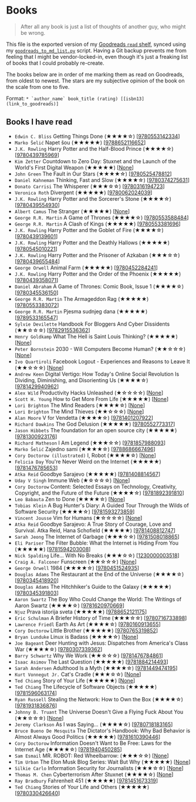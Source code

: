 # Books

> After all any book is just a list of thoughts of another guy, who might be wrong.

This file is the exported version of my [Goodreads `read` shelf](https://www.goodreads.com/review/list/37688006-aleksandar-todorovi?shelf=read), synced using my [`goodreads_to_md_list.py`](https://github.com/aleksandar-todorovic/automation-scripts#goodreads_to_md_listpy) script. Having a Git backup prevents me from feeling that I might be vendor-locked-in, even though it's just a freaking list of books that I could probably re-create.

The books below are in order of me marking them as read on Goodreads, from oldest to newest. The stars are my subjective opinion of the book on the scale from one to five.

Format: ``* `author_name` book_title (rating) [[isbn13](link_to_goodreads)]``

## Books I have read

* `Edwin C. Bliss` Getting Things Done (★★★★☆) [[9780553142334](https://www.goodreads.com/book/show/26562.Getting_Things_Done)]
* `Marko Šelić` Napet šou (★★★★★) [[9788652116652](https://www.goodreads.com/book/show/23295356-napet-ou)]
* `J.K. Rowling` Harry Potter and the Half-Blood Prince (★★★★☆) [[9780439785969](https://www.goodreads.com/book/show/1.Harry_Potter_and_the_Half_Blood_Prince)]
* `Kim Zetter` Countdown to Zero Day: Stuxnet and the Launch of the World's First Digital Weapon (★★★★★) [[None](https://www.goodreads.com/book/show/23546276-countdown-to-zero-day)]
* `John Green` The Fault in Our Stars (★★★★☆) [[9780525478812](https://www.goodreads.com/book/show/11870085-the-fault-in-our-stars)]
* `Daniel Kahneman` Thinking, Fast and Slow (★★★★☆) [[9780374275631](https://www.goodreads.com/book/show/11468377-thinking-fast-and-slow)]
* `Donato Carrisi` The Whisperer (★★★☆☆) [[9780316194723](https://www.goodreads.com/book/show/11038479-the-whisperer)]
* `Veronica Roth` Divergent (★★★★★) [[9780062024039](https://www.goodreads.com/book/show/13335037-divergent)]
* `J.K. Rowling` Harry Potter and the Sorcerer's Stone (★★★★☆) [[9780439554930](https://www.goodreads.com/book/show/3.Harry_Potter_and_the_Sorcerer_s_Stone)]
* `Albert Camus` The Stranger (★★★★★) [[None](https://www.goodreads.com/book/show/49552.The_Stranger)]
* `George R.R. Martin` A Game of Thrones (★★★★☆) [[9780553588484](https://www.goodreads.com/book/show/13496.A_Game_of_Thrones)]
* `George R.R. Martin` A Clash of Kings (★★★★★) [[9780553381696](https://www.goodreads.com/book/show/10572.A_Clash_of_Kings)]
* `J.K. Rowling` Harry Potter and the Goblet of Fire (★★★★☆) [[9780439139601](https://www.goodreads.com/book/show/6.Harry_Potter_and_the_Goblet_of_Fire)]
* `J.K. Rowling` Harry Potter and the Deathly Hallows (★★★★★) [[9780545010221](https://www.goodreads.com/book/show/136251.Harry_Potter_and_the_Deathly_Hallows)]
* `J.K. Rowling` Harry Potter and the Prisoner of Azkaban (★★★☆☆) [[9780439655484](https://www.goodreads.com/book/show/5.Harry_Potter_and_the_Prisoner_of_Azkaban)]
* `George Orwell` Animal Farm (★★★★★) [[9780452284241](https://www.goodreads.com/book/show/7613.Animal_Farm)]
* `J.K. Rowling` Harry Potter and the Order of the Phoenix (★★★★★) [[9780439358071](https://www.goodreads.com/book/show/2.Harry_Potter_and_the_Order_of_the_Phoenix)]
* `Daniel Abraham` A Game of Thrones: Comic Book, Issue 1 (★★★★☆) [[9780345536150](https://www.goodreads.com/book/show/18337259-a-game-of-thrones)]
* `George R.R. Martin` The Armageddon Rag (★★★★★) [[9780553383072](https://www.goodreads.com/book/show/67948.The_Armageddon_Rag)]
* `George R.R. Martin` Pjesma sudnjeg dana (★★★★★) [[9789533165547](https://www.goodreads.com/book/show/16065831-pjesma-sudnjeg-dana)]
* `Sylvie Devilette` Handbook For Bloggers And Cyber Dissidents (★★☆☆☆) [[9782915536362](https://www.goodreads.com/book/show/1998480.Handbook_For_Bloggers_And_Cyber_Dissidents)]
* `Henry Goldkamp` What The Hell is Saint Louis Thinking? (★★★★★) [[None](https://www.goodreads.com/book/show/24108885-what-the-hell-is-saint-louis-thinking)]
* `Peter Bornstein` 2030 - Will Computers Become Human? (★★☆☆☆) [[None](https://www.goodreads.com/book/show/23962637-2030---will-computers-become-human)]
* `Ivo Quartiroli` Facebook Logout - Experiences and Reasons to Leave It (★★☆☆☆) [[None](https://www.goodreads.com/book/show/15993066-facebook-logout---experiences-and-reasons-to-leave-it)]
* `Andrew Keen` Digital Vertigo: How Today's Online Social Revolution Is Dividing, Diminishing, and Disorienting Us (★★★★☆) [[9781429940962](https://www.goodreads.com/book/show/13166885-digital-vertigo)]
* `Alex Wild` Productivity Hacks Unleashed (★☆☆☆☆) [[None](https://www.goodreads.com/book/show/22710750-productivity-hacks-unleashed)]
* `Scott H. Young` How to Get More From Life (★★★★★) [[None](https://www.goodreads.com/book/show/16158677-how-to-get-more-from-life)]
* `Lori Brighton` The Mind Readers (★★★★☆) [[None](https://www.goodreads.com/book/show/9858714-the-mind-readers)]
* `Lori Brighton` The Mind Thieves (★★☆☆☆) [[None](https://www.goodreads.com/book/show/13436713-the-mind-thieves)]
* `Alan Moore` V for Vendetta (★★★★☆) [[9781401207922](https://www.goodreads.com/book/show/5805.V_for_Vendetta)]
* `Richard Dawkins` The God Delusion (★★★★★) [[9780552773317](https://www.goodreads.com/book/show/573607.The_God_Delusion)]
* `Jason Hibbets` The foundation for an open source city (★★★★★) [[9781300923176](https://www.goodreads.com/book/show/17942169-the-foundation-for-an-open-source-city)]
* `Richard Matheson` I Am Legend (★★★☆☆) [[9781857988093](https://www.goodreads.com/book/show/14064.I_Am_Legend)]
* `Marko Šelić` Zajedno sami (★★★★☆) [[9788686667496](https://www.goodreads.com/book/show/8528048-zajedno-sami)]
* `Cory Doctorow (illustrated)` I, Robot (★★★★☆) [[None](https://www.goodreads.com/book/show/25398703-i-robot)]
* `Felicia Day` You're Never Weird on the Internet (★★★★★) [[9781476785653](https://www.goodreads.com/book/show/23705512-you-re-never-weird-on-the-internet)]
* `Atka Reid` Goodbye Sarajevo (★★★★★) [[9781408814567](https://www.goodreads.com/book/show/11170615-goodbye-sarajevo)]
* `Uday V Singh` Immune Web (★☆☆☆☆) [[None](https://www.goodreads.com/book/show/28225451-immune-web)]
* `Cory Doctorow` Content: Selected Essays on Technology, Creativity, Copyright, and the Future of the Future (★★★★☆) [[9781892391810](https://www.goodreads.com/book/show/3345583-content)]
* `Leo Babauta` Zen to Done (★★★★☆) [[None](https://www.goodreads.com/book/show/2372284.Zen_to_Done)]
* `Tobias Klein` A Bug Hunter's Diary: A Guided Tour Through the Wilds of Software Security (★★★★☆) [[9781593273859](https://www.goodreads.com/book/show/12746081-a-bug-hunter-s-diary)]
* `Vincent Jousse` Vim for Humans (★☆☆☆☆) [[None](https://www.goodreads.com/book/show/32710980-vim-for-humans)]
* `Atka Reid` Goodbye Sarajevo: A True Story of Courage, Love and Survival. Atka Reid, Hana Schofield (★★★★★) [[9781408812747](https://www.goodreads.com/book/show/11527308-goodbye-sarajevo)]
* `Sarah Jeong` The Internet of Garbage (★★★☆☆) [[9781508018865](https://www.goodreads.com/book/show/25910719-the-internet-of-garbage)]
* `Eli Pariser` The Filter Bubble: What the Internet is Hiding From You (★★★★★) [[9781594203008](https://www.goodreads.com/book/show/10596103-the-filter-bubble)]
* `Nick Spalding` Life... With No Breaks (★★★☆☆) [[1230000003518](https://www.goodreads.com/book/show/8298752-life-with-no-breaks)]
* `Craig A. Falconer` Funscreen (★★☆☆☆) [[None](https://www.goodreads.com/book/show/18375127-funscreen)]
* `George Orwell` 1984 (★★★★☆) [[9780451524935](https://www.goodreads.com/book/show/5470.1984)]
* `Douglas Adams` The Restaurant at the End of the Universe (★★★★☆) [[9780345418920](https://www.goodreads.com/book/show/8695.The_Restaurant_at_the_End_of_the_Universe)]
* `Douglas Adams` The Hitchhiker's Guide to the Galaxy (★★★★★) [[9780345391803](https://www.goodreads.com/book/show/11.The_Hitchhiker_s_Guide_to_the_Galaxy)]
* `Aaron Swartz` The Boy Who Could Change the World: The Writings of Aaron Swartz (★★★★☆) [[9781620970669](https://www.goodreads.com/book/show/23258925-the-boy-who-could-change-the-world)]
* `Njuz` Prava istorija sveta (★★★★★) [[9788652121175](https://www.goodreads.com/book/show/28397292-prava-istorija-sveta)]
* `Eric Schulman` A Briefer History of Time (★★★☆☆) [[9780716733898](https://www.goodreads.com/book/show/398716.A_Briefer_History_of_Time)]
* `Lawrence Friedl` Earth As Art (★★★★☆) [[9780160913655](https://www.goodreads.com/book/show/16282147-earth-as-art)]
* `Cory Doctorow` Little Brother (★★★★★) [[9780765319852](https://www.goodreads.com/book/show/954674.Little_Brother)]
* `Bryan Lunduke` Linux is Badass (★★★★☆) [[None](https://www.goodreads.com/book/show/18746317-linux-is-badass)]
* `Joe Bageant` Deer Hunting with Jesus: Dispatches from America's Class War (★★★★☆) [[9780307339362](https://www.goodreads.com/book/show/865936.Deer_Hunting_with_Jesus)]
* `Barry Schwartz` Why We Work (★★☆☆☆) [[9781476784861](https://www.goodreads.com/book/show/23280225-why-we-work)]
* `Isaac Asimov` The Last Question (★★★★★) [[9781884214493](https://www.goodreads.com/book/show/4808763-the-last-question)]
* `Sarah Andersen` Adulthood Is a Myth (★★★★☆) [[9781449474195](https://www.goodreads.com/book/show/25855506-adulthood-is-a-myth)]
* `Kurt Vonnegut Jr.` Cat's Cradle (★★★☆☆) [[None](https://www.goodreads.com/book/show/11828537-cat-s-cradle)]
* `Ted Chiang` Story of Your Life (★★★★★) [[None](https://www.goodreads.com/book/show/31682219-story-of-your-life)]
* `Ted Chiang` The Lifecycle of Software Objects (★★★★★) [[9781596063174](https://www.goodreads.com/book/show/7886338-the-lifecycle-of-software-objects)]
* `Ryan Russell` Stealing the Network: How to Own the Box (★★★★☆) [[9781931836876](https://www.goodreads.com/book/show/802816.Stealing_the_Network)]
* `Johnny B. Truant` The Universe Doesn't Give a Flying Fuck About You (★★☆☆☆) [[None](https://www.goodreads.com/book/show/25272219-the-universe-doesn-t-give-a-flying-fuck-about-you)]
* `Jeremy Clarkson` As I was Saying... (★★★★☆) [[9780718183165](https://www.goodreads.com/book/show/26192994-as-i-was-saying)]
* `Bruce Bueno De Mesquita` The Dictator's Handbook: Why Bad Behavior is Almost Always Good Politics (★★★★★) [[9781610390446](https://www.goodreads.com/book/show/11612989-the-dictator-s-handbook)]
* `Cory Doctorow` Information Doesn't Want to Be Free: Laws for the Internet Age (★★★★☆) [[9781940450285](https://www.goodreads.com/book/show/20763766-information-doesn-t-want-to-be-free)]
* `Sam Esmail` MR. ROBOT: Red Wheelbarrow: (★★★☆☆) [[None](https://www.goodreads.com/book/show/31567808-mr-robot)]
* `Tim Urban` The Elon Musk Blog Series: Wait But Why (★★★★★) [[None](https://www.goodreads.com/book/show/29437730-the-elon-musk-blog-series)]
* `Silkie Carlo` Information Security for Journalists (★★★☆☆) [[None](https://www.goodreads.com/book/show/35237632-information-security-for-journalists)]
* `Thomas M. Chen` Cyberterrorism After Stuxnet (★★★★☆) [[None](https://www.goodreads.com/book/show/28848315-cyberterrorism-after-stuxnet)]
* `Ray Bradbury` Fahrenheit 451 (★★★★★) [[9781451673319](https://www.goodreads.com/book/show/13259307-fahrenheit-451)]
* `Ted Chiang` Stories of Your Life and Others (★★★★★) [[9780330426640](https://www.goodreads.com/book/show/223380.Stories_of_Your_Life_and_Others)]
